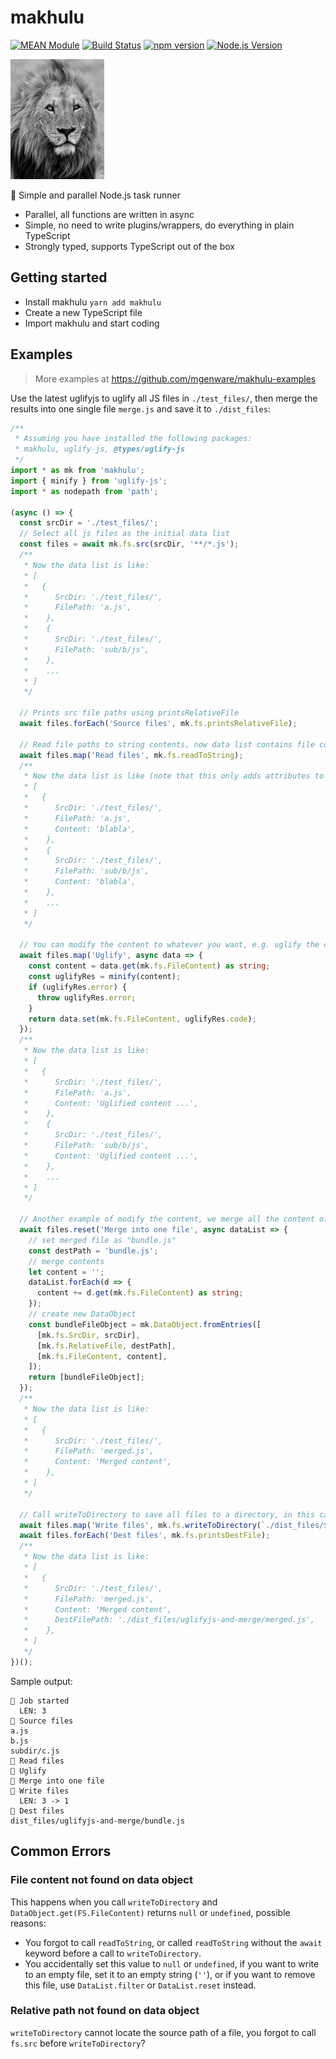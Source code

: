 # makhulu

[![MEAN Module](https://img.shields.io/badge/MEAN%20Module-TypeScript-blue.svg?style=flat-square)](https://github.com/mgenware/MEAN-Module)
[![Build Status](https://img.shields.io/travis/mgenware/makhulu.svg?style=flat-square&label=Build+Status)](https://travis-ci.org/mgenware/makhulu)
[![npm version](https://img.shields.io/npm/v/makhulu.svg?style=flat-square)](https://npmjs.com/package/makhulu)
[![Node.js Version](http://img.shields.io/node/v/makhulu.svg?style=flat-square)](https://nodejs.org/en/)

<img width="150" height="192" src="makhulu.jpg" alt="ky">

🦁 Simple and parallel Node.js task runner
* Parallel, all functions are written in async
* Simple, no need to write plugins/wrappers, do everything in plain TypeScript
* Strongly typed, supports TypeScript out of the box

## Getting started
* Install makhulu `yarn add makhulu`
* Create a new TypeScript file
* Import makhulu and start coding

## Examples
> More examples at https://github.com/mgenware/makhulu-examples

Use the latest uglifyjs to uglify all JS files in `./test_files/`, then merge the results into one single file `merge.js` and save it to `./dist_files`:
```ts
/**
 * Assuming you have installed the following packages:
 * makhulu, uglify-js, @types/uglify-js
 */
import * as mk from 'makhulu';
import { minify } from 'uglify-js';
import * as nodepath from 'path';

(async () => {
  const srcDir = './test_files/';
  // Select all js files as the initial data list
  const files = await mk.fs.src(srcDir, '**/*.js');
  /**
   * Now the data list is like:
   * [
   *   {
   *      SrcDir: './test_files/',
   *      FilePath: 'a.js',
   *    },
   *    {
   *      SrcDir: './test_files/',
   *      FilePath: 'sub/b/js',
   *    },
   *    ...
   * ]
   */

  // Prints src file paths using printsRelativeFile
  await files.forEach('Source files', mk.fs.printsRelativeFile);

  // Read file paths to string contents, now data list contains file content data
  await files.map('Read files', mk.fs.readToString);
  /**
   * Now the data list is like (note that this only adds attributes to the target data map, all previous attributes are preserved):
   * [
   *   {
   *      SrcDir: './test_files/',
   *      FilePath: 'a.js',
   *      Content: 'blabla',
   *    },
   *    {
   *      SrcDir: './test_files/',
   *      FilePath: 'sub/b/js',
   *      Content: 'blabla',
   *    },
   *    ...
   * ]
   */

  // You can modify the content to whatever you want, e.g. uglify the content
  await files.map('Uglify', async data => {
    const content = data.get(mk.fs.FileContent) as string;
    const uglifyRes = minify(content);
    if (uglifyRes.error) {
      throw uglifyRes.error;
    }
    return data.set(mk.fs.FileContent, uglifyRes.code);
  });
  /**
   * Now the data list is like:
   * [
   *   {
   *      SrcDir: './test_files/',
   *      FilePath: 'a.js',
   *      Content: 'Uglified content ...',
   *    },
   *    {
   *      SrcDir: './test_files/',
   *      FilePath: 'sub/b/js',
   *      Content: 'Uglified content ...',
   *    },
   *    ...
   * ]
   */

  // Another example of modify the content, we merge all the content of previous files into one, and manually creates the DataObject
  await files.reset('Merge into one file', async dataList => {
    // set merged file as "bundle.js"
    const destPath = 'bundle.js';
    // merge contents
    let content = '';
    dataList.forEach(d => {
      content += d.get(mk.fs.FileContent) as string;
    });
    // create new DataObject
    const bundleFileObject = mk.DataObject.fromEntries([
      [mk.fs.SrcDir, srcDir],
      [mk.fs.RelativeFile, destPath],
      [mk.fs.FileContent, content],
    ]);
    return [bundleFileObject];
  });
  /**
   * Now the data list is like:
   * [
   *   {
   *      SrcDir: './test_files/',
   *      FilePath: 'merged.js',
   *      Content: 'Merged content',
   *    },
   * ]
   */

  // Call writeToDirectory to save all files to a directory, in this case, only one file called `merged.js` which we created
  await files.map('Write files', mk.fs.writeToDirectory(`./dist_files/${nodepath.basename(__dirname)}`));
  await files.forEach('Dest files', mk.fs.printsDestFile);
  /**
   * Now the data list is like:
   * [
   *   {
   *      SrcDir: './test_files/',
   *      FilePath: 'merged.js',
   *      Content: 'Merged content',
   *      DestFilePath: './dist_files/uglifyjs-and-merge/merged.js',
   *    },
   * ]
   */
})();
```

Sample output:
```
🚙 Job started
  LEN: 3
🚙 Source files
a.js
b.js
subdir/c.js
🚙 Read files
🚙 Uglify
🚙 Merge into one file
🚙 Write files
  LEN: 3 -> 1
🚙 Dest files
dist_files/uglifyjs-and-merge/bundle.js
```

## Common Errors

### File content not found on data object
This happens when you call `writeToDirectory` and `DataObject.get(FS.FileContent)` returns `null` or `undefined`, possible reasons:
* You forgot to call `readToString`, or called `readToString` without the `await` keyword before a call to `writeToDirectory`.
* You accidentally set this value to `null` or `undefined`, if you want to write to an empty file, set it to an empty string (`''`), or if you want to remove this file, use `DataList.filter` or `DataList.reset` instead.

### Relative path not found on data object
`writeToDirectory` cannot locate the source path of a file, you forgot to call `fs.src` before `writeToDirectory`?
